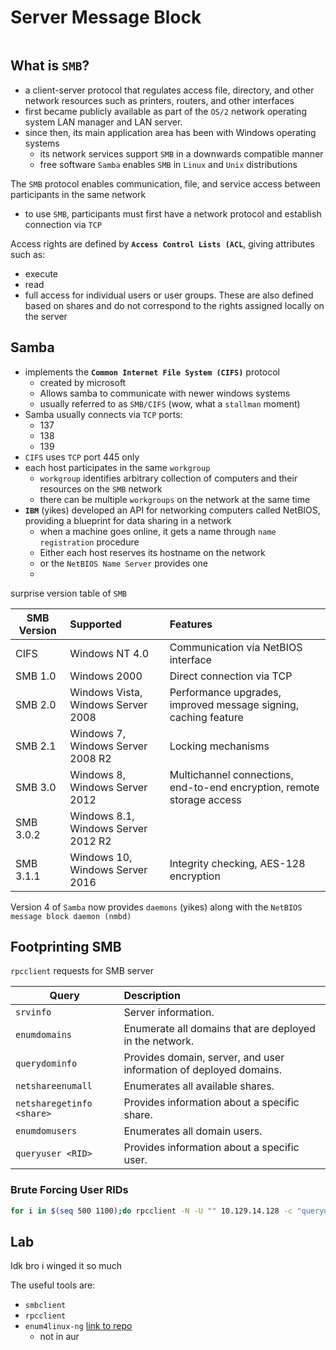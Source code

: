 # Server Message Block
```toc
```
## What is `SMB`?
- a client-server protocol that regulates access file, directory, and other network resources such as printers, routers, and other interfaces
- first became publicly available as part of the `OS/2` network operating system LAN manager and LAN server.
- since then, its main application area has been with Windows operating systems
	- its network services support `SMB` in a downwards compatible manner
	- free software `Samba` enables `SMB` in `Linux` and `Unix` distributions


The `SMB` protocol enables communication, file, and service access between participants in the same network
- to use `SMB`, participants must first have a network protocol and establish connection via `TCP`

Access rights are defined by **`Access Control Lists (ACL`**, giving attributes such as:
- execute
- read
- full access
for individual users or user groups. These are also defined based on shares and do not correspond to the rights assigned locally on the server 
## Samba
- implements the **`Common Internet File System (CIFS)`** protocol
	- created by microsoft
	- Allows samba to communicate with newer windows systems
	- usually referred to as `SMB/CIFS` (wow, what a `stallman` moment)
- Samba usually connects via `TCP` ports:
	- 137
	- 138
	- 139
- `CIFS` uses `TCP` port 445 only
- each host participates in the same `workgroup`
	- `workgroup` identifies arbitrary collection of computers and their resources on the `SMB` network
	- there can be multiple `workgroups` on the network at the same time
- **`IBM`** (yikes) developed an API for networking computers called NetBIOS, providing a blueprint for data sharing in a network
	- when a machine goes online, it gets a name through `name registration` procedure
	- Either each host reserves its hostname on the network
	- or the `NetBIOS Name Server` provides one
	- 

surprise version table of `SMB`

| **SMB Version** | **Supported**                       | **Features**                                                           |
| --------------- | :---------------------------------- | :--------------------------------------------------------------------- |
| CIFS            | Windows NT 4.0                      | Communication via NetBIOS interface                                    |
| SMB 1.0         | Windows 2000                        | Direct connection via TCP                                              |
| SMB 2.0         | Windows Vista, Windows Server 2008  | Performance upgrades, improved message signing, caching feature        |
| SMB 2.1         | Windows 7, Windows Server 2008 R2   | Locking mechanisms                                                     |
| SMB 3.0         | Windows 8, Windows Server 2012      | Multichannel connections, end-to-end encryption, remote storage access |
| SMB 3.0.2       | Windows 8.1, Windows Server 2012 R2 |                                                                        |
| SMB 3.1.1       | Windows 10, Windows Server 2016     | Integrity checking, AES-128 encryption                                 |

Version 4 of `Samba` now provides `daemons` (yikes) along with the `NetBIOS message block daemon (nmbd)` 

## Footprinting SMB
`rpcclient` requests for SMB server

| **Query**                 | **Description**                                                    |
| ------------------------- | :----------------------------------------------------------------- |
| `srvinfo`                 | Server information.                                                |
| `enumdomains`             | Enumerate all domains that are deployed in the network.            |
| `querydominfo`            | Provides domain, server, and user information of deployed domains. |
| `netshareenumall`         | Enumerates all available shares.                                   |
| `netsharegetinfo <share>` | Provides information about a specific share.                       |
| `enumdomusers`            | Enumerates all domain users.                                       |
| `queryuser <RID>`         | Provides information about a specific user.                        |
### Brute Forcing User RIDs
```bash
for i in $(seq 500 1100);do rpcclient -N -U "" 10.129.14.128 -c "queryuser 0x$(printf '%x\n' $i)" | grep "User Name\|user_rid\|group_rid" && echo "";done
```


## Lab

Idk bro i winged it so much

The useful tools are:
- `smbclient`
- `rpcclient`
- `enum4linux-ng` [link to repo](https://github.com/cddmp/enum4linux-ng)
	- not in aur
